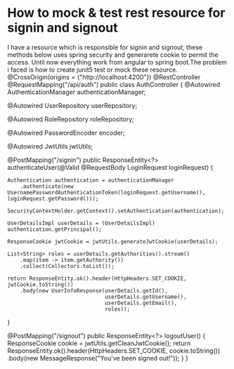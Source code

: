 
# How to mock & test rest resource for signin and signout

I have a resource which is responsible for signin and signout, these methods below uses spring security and generarete cookie to permit the access.
Until now everything work from angular to spring boot.The problem i faced is how to create junit5 test or mock these resource.
@CrossOrigin(origins  = {"http://localhost:4200"})
@RestController
@RequestMapping("/api/auth")
public class AuthController {
  @Autowired
  AuthenticationManager authenticationManager;

  @Autowired
  UserRepository userRepository;

  @Autowired
  RoleRepository roleRepository;

  @Autowired
  PasswordEncoder encoder;

  @Autowired
  JwtUtils jwtUtils;



  @PostMapping("/signin")
  public ResponseEntity<?> authenticateUser(@Valid @RequestBody LoginRequest loginRequest) {

    Authentication authentication = authenticationManager
        .authenticate(new UsernamePasswordAuthenticationToken(loginRequest.getUsername(), loginRequest.getPassword()));

    SecurityContextHolder.getContext().setAuthentication(authentication);

    UserDetailsImpl userDetails = (UserDetailsImpl) authentication.getPrincipal();

    ResponseCookie jwtCookie = jwtUtils.generateJwtCookie(userDetails);

    List<String> roles = userDetails.getAuthorities().stream()
        .map(item -> item.getAuthority())
        .collect(Collectors.toList());

    return ResponseEntity.ok().header(HttpHeaders.SET_COOKIE, jwtCookie.toString())
        .body(new UserInfoResponse(userDetails.getId(),
                                   userDetails.getUsername(),
                                   userDetails.getEmail(),
                                   roles));
  }

  
  @PostMapping("/signout")
  public ResponseEntity<?> logoutUser() {
    ResponseCookie cookie = jwtUtils.getCleanJwtCookie();
    return ResponseEntity.ok().header(HttpHeaders.SET_COOKIE, cookie.toString())
        .body(new MessageResponse("You've been signed out!"));
  }
}


        